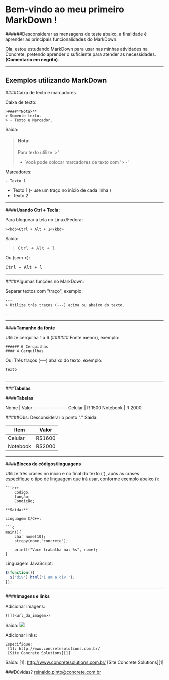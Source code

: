 Bem-vindo ao meu primeiro MarkDown !
===================

######Desconsiderar as mensagens de teste abaixo, a finalidade é aprender as principais funcionalidades do MarkDown.


Ola, estou estudando MarkDown para usar nas minhas atividades na Concrete, pretendo aprender o suficiente para atender as necessidades. **(Comentario em negrito)**.

---
Exemplos utilizando MarkDown
--- 

####Caixa de texto e marcadores
 
 Caixa de texto:
 
 ```
 >####**Nota>**
 > Somente texto.
 > - Texto e Marcador.
 ```
 
 Saída:
 
>#### **Nota:** 
> Para texto utilize '>'
> - Você pode colocar marcadores de texto com '> -'
> 

Marcadores:

```
- Texto 1
```

- Texto 1 (- use um traço no início de cada linha )
- Texto 2

----
####**Usando Ctrl + Tecla:**

Para bloquear a tela no Linux/Fedora:

```
><kdb>Ctrl + Alt + 1</kbd>
```
Saída:

><kbd>Ctrl + Alt + l</kbd> 

Ou (sem >):

<kbd>Ctrl + Alt + l</kbd>

___
####Algumas funções no MarkDown:

Separar textos com "traço", exemplo:

```
---
> Utilize três traços (---) acima ou abaixo do texto.

---
```
---

####**Tamanho da fonte**

Utilize cerquilha 1 a 6 (###### Fonte menor), exemplo:
```
###### 6 Cerquilhas  
#### 4 Cerquilhas
```

Ou:
Três traços (---) abaixo do texto, exemplo:

```
Texto
---
```

---
###**Tabelas**

####**Tabelas**

Nome     |    Valor
.----------------
Celular | R 1500
Notebook | R 2000 

#####Obs: Desconsiderar o ponto "."
Saída:

Item     | Valor
-------- | ---
Celular | R$1600
Notebook | R$2000


---
####**Blocos de códigos/linguagens**

Utilize três crases no início e no final do texto (`), após as crases especifique o tipo de linguagem que irá usar, conforme exemplo abaixo ():
```
```c++
	Codigo;
	função;
	Condição;
 ``` 
```
**Saída:**

Linguagem C/C++:

```c
main(){
	char nome[10];
	strcpy(nome,"concrete");

	printf("Voce trabalha na: %s", nome);
}
```
Linguagem JavaScript:
```javascript
$(function(){
  $('div').html('I am a div.');
});
```

---
####**Imagens e links**

Adicionar imagens:
```
![](<url_da_imagem>)
```
Saída:
![](https://encrypted-tbn0.gstatic.com/images?q=tbn:ANd9GcTIuTMPLwJ-kbKX1DqaZuTgQI72NQzfjPTfU16S6XTuT_cCjrCn)

Adicionar links:
```
Especifique:
 [1]: http://www.concretesolutions.com.br/
 [Site Concrete Solutions][1]
```
Saída:
 [1]: http://www.concretesolutions.com.br/
 [Site Concrete Solutions][1]


###Dúvidas? 
reinaldo.pinto@concrete.com.br
